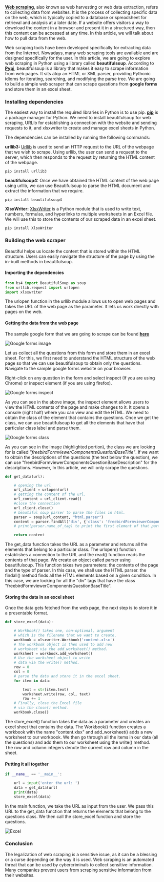 [**Web scraping**](https://en.wikipedia.org/wiki/Web_scraping), also known as web harvesting or web data extraction, refers to collecting data from websites. It is the process of collecting specific data on the web, which is typically copied to a database or spreadsheet for retrieval and analysis at a later date. If a website offers visitors a way to download the content in a browser and present it in a structured way, then this content can be accessed at any time. In this article, we will talk about how to pull data from the web.

Web scraping tools have been developed specifically for extracting data from the Internet. Nowadays, many web scraping tools are available and are designed specifically for the user. In this article, we are going to explore web scraping in Python using a library called **beautifulsoup**. According to [**Pypi**](https://pypi.org/project/beautifulsoup4/),  beautifulsoup is a library that makes it easy to scrape information from web pages. It sits atop an HTML or XML parser, providing Pythonic idioms for iterating, searching, and modifying the parse tree. We are going to build a simple web scraper that can scrape questions from **google forms** and store them in an excel sheet. 
<!--more-->
### Installing dependencies
The easiest way to install the required libraries in Python is to use pip. [**pip**](https://pip.pypa.io/en/stable/) is a package manager for Python. We need to install beautifulsoup for web scraping, URLib for establishing a connection with the website and sending requests to it, and xlsxwriter to create and manage excel sheets in Python. 

The dependencies can be installed by running the following commands:

**urllib3:**
[Urllib](https://docs.python.org/3/library/urllib.html) is used to send an HTTP request to the URL of the webpage that we wish to scrape. Using urllib, the user can send a request to the server, which then responds to the request by returning the HTML content of the webpage. 

```
pip install urllib3
```

**beautifulsoup4:**
Once we have obtained the HTML content of the web page using urllib, we can use Beautifulsoup to parse the HTML document and extract the information that we require.

```
pip install beautifulsoup4
```

**XlsxWriter:** 
[XlsxWriter](https://xlsxwriter.readthedocs.io/) is a Python module that is used to write text, numbers, formulas, and hyperlinks to multiple worksheets in an Excel file. We will use this to store the contents of our scraped data in an excel sheet. 

```
pip install XlsxWriter
```

### Building the web scraper
Beautiful helps us locate the content that is stored within the HTML structure. Users can easily navigate the structure of the page by using the in-built methods in beautifulsoup.

#### Importing the dependencies

```python
from bs4 import BeautifulSoup as soup
from urllib.request import urlopen
import xlsxwriter  
```

The urlopen function in the urllib module allows us to open web pages and takes the URL of the web page as the parameter. It lets us work directly with pages on the web. 

#### Getting the data from the web page
The sample google form that we are going to scrape can be found [**here**](https://docs.google.com/forms/d/e/1FAIpQLSeI8_vYyaJgM7SJM4Y9AWfLq-tglWZh6yt7bEXEOJr_L-hV1A/viewform?formkey=dGx0b1ZrTnoyZDgtYXItMWVBdVlQQWc6MQ)

![Google forms image](/engineering-education/web-scraping-in-python/google-forms.png)

Let us collect all the questions from this form and store them in an excel sheet. For this, we first need to understand the HTML structure of the web page so that we can use beautifulsoup to obtain only the questions. Navigate to the sample google forms website on your browser. 

Right-click on any question in the form and select inspect (If you are using Chrome) or inspect element (if you are using firefox).

![Google forms inspect](/engineering-education/web-scraping-in-python/google-forms-inspect.png)

As you can see in the above image, the inspect element allows users to view the HTML contents of the page and make changes to it. It opens a console (right half) where you can view and edit the HTML. We need to obtain the class of the element that contains the questions. Once we get the class, we can use beautifulsoup to get all the elements that have that particular class label and parse them. 

![Google forms class](/engineering-education/web-scraping-in-python/google-forms-class.png)

As you can see in the image (highlighted portion), the class we are looking for is called *"freebirdFormviewerComponentsQuestionBaseTitle"*. If we want to obtain the descriptions of the questions (the text below the question), we can use "freebirdFormviewerComponentsQuestionBaseDescription" for the descriptions. However, In this article, we will only scrape the questions. 

```python
def get_data(url):

	# opening the url
	url_client = urlopen(url)
	# getting the content of the url.
	url_content = url_client.read()
	#close the connection
	url_client.close()
	# beautiful soup parser to parse the files in html. 
	parser = soup(url_content, "html.parser")
	content = parser.findAll('div', {'class': 'freebirdFormviewerComponentsQuestionBaseTitle'})
	# print(parser.name_of_tag) to print the first element of that particular tag. 

	return content
```

The get_data function takes the URL as a parameter and returns all the elements that belong to a particular class. The urlopen() function establishes a connection to the URL and the read() function reads the contents of that page. We create an object called parser using beautifulsoup. This function takes two parameters: the contents of the page and the type of parser. In this case, we shall use the HTML parser. the findall() method finds all the HTML elements based on a given condition. In this case, we are looking for all the "div" tags that have the class "freebirdFormviewerComponentsQuestionBaseTitle". 

#### Storing the data in an excel sheet
Once the data gets fetched from the web page, the next step is to store it in a presentable format. 

```python
def store_excel(data):

	# Workbook() takes one, non-optional, argument  
	# which is the filename that we want to create. 
	workbook = xlsxwriter.Workbook('content.xlsx')   
	# The workbook object is then used to add new  
	# worksheet via the add_worksheet() method. 
	worksheet = workbook.add_worksheet()   
	# Use the worksheet object to write 
	# data via the write() method. 
	row = 0
	col = 0
	# parse the data and store it in the excel sheet. 
	for item in data:

		text = str(item.text)
		worksheet.write(row, col, text)
		row += 1
	# Finally, close the Excel file 
	# via the close() method. 
	workbook.close() 
```

The store_excel() function takes the data as a parameter and creates an excel sheet that contains the data. The Workbook() function creates a workbook with the name "content.xlsx" and add_worksheet() adds a new worksheet to our workbook. We then go through all the items in our data (all the questions) and add them to our worksheet using the write() method. The row and column integers denote the current row and column in the sheet. 

#### Putting it all together

```python
if __name__ == '__main__':

	url = input('enter the url: ')
	data = get_data(url)
	print(data)
	store_excel(data)

```

In the main function, we take the URL as input from the user. We pass this URL to the get_data function that returns the elements that belong to the questions class. We then call the store_excel function and store the questions. 

![Excel](/engineering-education/web-scraping-in-python/excel.png)
### Conclusion
The legalization of web scraping is a sensitive issue, as it can be a blessing or a curse depending on the way it is used. Web scraping is an automated threat that can be used by cybercriminals to collect sensitive information. Many companies prevent users from scraping sensitive information from their websites.  
